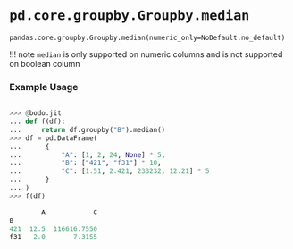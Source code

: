 # `pd.core.groupby.Groupby.median`

`pandas.core.groupby.Groupby.median(numeric_only=NoDefault.no_default)`


!!! note
    `median` is only supported on numeric columns and is not supported on boolean column


### Example Usage

```py

>>> @bodo.jit
... def f(df):
...     return df.groupby("B").median()
>>> df = pd.DataFrame(
...      {
...          "A": [1, 2, 24, None] * 5,
...          "B": ["421", "f31"] * 10,
...          "C": [1.51, 2.421, 233232, 12.21] * 5
...      }
... )
>>> f(df)

        A            C
B
421  12.5  116616.7550
f31   2.0       7.3155
```
  
